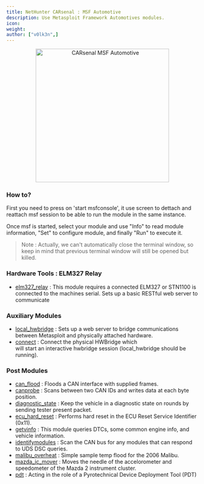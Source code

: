 ```yaml
---
title: NetHunter CARsenal : MSF Automotive
description: Use Metasploit Framework Automotives modules.
icon:
weight:
author: ["v0lk3n",]
---
```


<p style="text-align: center"><img src="../assets/msf.gif" width="350" alt="CARsenal MSF Automotive"></p>

### How to?

First you need to press on 'start msfconsole', it use screen to dettach and reattach msf session to be able to run the module in the same instance. 

Once msf is started, select your module and use "Info" to read module information, "Set" to configure module, and finally "Run" to execute it.

> Note : Actually, we can't automatically close the terminal window, so keep in mind that previous terminal window will still be opened but killed.

### Hardware Tools : ELM327 Relay 

- <a href="https://raw.githubusercontent.com/rapid7/metasploit-framework/refs/heads/master/tools/hardware/elm327_relay.rb" target="_blank">elm327_relay</a> : This module requires a connected ELM327 or STN1100 is connected to the machines serial. Sets up a basic RESTful web server to communicate

### Auxiliary Modules

- <a href="https://www.rapid7.com/db/modules/auxiliary/server/local_hwbridge/" target="_blank">local_hwbridge</a> : Sets up a web server to bridge communications between Metasploit and physically attached hardware.
- <a href="https://www.rapid7.com/db/modules/auxiliary/client/hwbridge/connect/" target="_blank">connect</a> : Connect the physical HWBridge which  
will start an interactive hwbridge session (local_hwbridge should be running).

### Post Modules
- <a href="https://www.rapid7.com/db/modules/post/hardware/automotive/can_flood/" target="_blank">can_flood</a> : Floods a CAN interface with supplied frames.
- <a href="https://www.rapid7.com/db/modules/post/hardware/automotive/canprobe/" target="_blank">canprobe</a> : Scans between two CAN IDs and writes data at each byte position.
- <a href="https://www.rapid7.com/db/modules/post/hardware/automotive/diagnostic_state/" target="_blank">diagnostic_state</a> : Keep the vehicle in a diagnostic state on rounds by sending tester present packet.
- <a href="https://www.rapid7.com/db/modules/post/hardware/automotive/ecu_hard_reset/" target="_blank">ecu_hard_reset</a> : Performs hard reset in the ECU Reset Service Identifier (0x11).
- <a href="https://www.rapid7.com/db/modules/post/hardware/automotive/getvinfo/" target="_blank">getvinfo</a> : This module queries DTCs, some common engine info, and vehicle information.
- <a href="https://www.rapid7.com/db/modules/post/hardware/automotive/identifymodules/" target="_blank">identifymodules</a> : Scan the CAN bus for any modules that can respond to UDS DSC queries.
- <a href="https://www.rapid7.com/db/modules/post/hardware/automotive/malibu_overheat/" target="_blank">malibu_overheat</a> : Simple sample temp flood for the 2006 Malibu.
- <a href="https://www.rapid7.com/db/modules/post/hardware/automotive/mazda_ic_mover/" target="_blank">mazda_ic_mover</a> : Moves the needle of the accelorometer and speedometer of the Mazda 2 instrument cluster.
- <a href="https://www.rapid7.com/db/modules/post/hardware/automotive/pdt/" target="_blank">pdt</a> : Acting in the role of a Pyrotechnical Device Deployment Tool (PDT)
